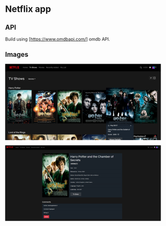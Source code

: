# Netflix app

## API

Build using [https://www.omdbapi.com/] omdb API.

## Images

![image](/public/img/netflix1.png)

![image](/public/img/netflix2.png)
